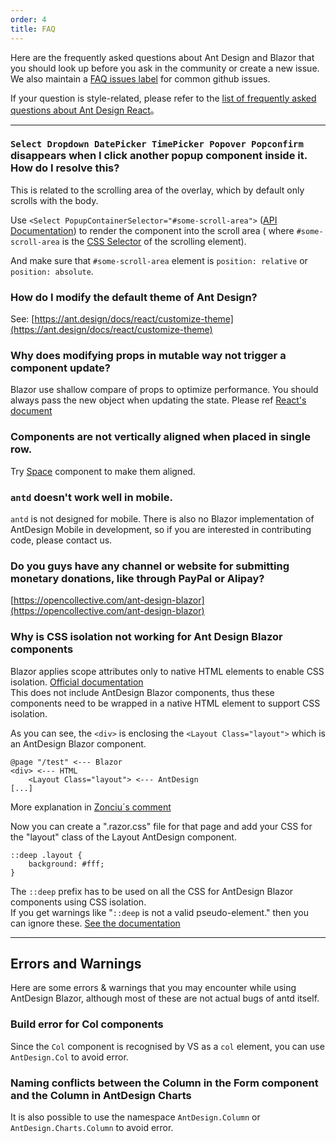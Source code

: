 ```yaml
---
order: 4
title: FAQ
---
```


Here are the frequently asked questions about Ant Design and Blazor that you should look up before you ask in the community or create a new issue. We also maintain a [FAQ issues label](https://github.com/ant-design-blazor/ant-design-blazor/labels/%F0%9F%8C%9F%20Q&A) for common github issues.

If your question is style-related, please refer to the [list of frequently asked questions about Ant Design React](https://ant.design/docs/react/faq-cn)。

---

### `Select Dropdown DatePicker TimePicker Popover Popconfirm` disappears when I click another popup component inside it. How do I resolve this?

This is related to the scrolling area of the overlay, which by default only scrolls with the body.

Use `<Select PopupContainerSelector="#some-scroll-area">` ([API Documentation](https://antblazor.com/zh-CN/components/select#API)) to render the component into the scroll area ( where `#some-scroll-area` is the [CSS Selector](https://developer.mozilla.org/docs/Web/CSS/CSS_Selectors) of the scrolling element).

And make sure that `#some-scroll-area` element is `position: relative` or `position: absolute`.

### How do I modify the default theme of Ant Design?

See: [https://ant.design/docs/react/customize-theme](https://ant.design/docs/react/customize-theme)

### Why does modifying props in mutable way not trigger a component update?

Blazor use shallow compare of props to optimize performance. You should always pass the new object when updating the state. Please ref [React's document](https://docs.microsoft.com/zh-cn/aspnet/core/blazor/components/lifecycle?view=aspnetcore-3.1&WT.mc_id=DT-MVP-5003987#after-parameters-are-set-onparameterssetasync)

### Components are not vertically aligned when placed in single row.

Try [Space](https://antblazor/components/space) component to make them aligned.

### `antd` doesn't work well in mobile.

`antd` is not designed for mobile. There is also no Blazor implementation of AntDesign Mobile in development, so if you are interested in contributing code, please contact us.

### Do you guys have any channel or website for submitting monetary donations, like through PayPal or Alipay?

[https://opencollective.com/ant-design-blazor](https://opencollective.com/ant-design-blazor)

### Why is CSS isolation not working for Ant Design Blazor components

Blazor applies scope attributes only to native HTML elements to enable CSS isolation. [Official documentation](https://docs.microsoft.com/zh-cn/aspnet/core/blazor/components/css-isolation?view=aspnetcore-5.0&WT.mc_id=DT-MVP-5003987#child-component-support)   
This does not include AntDesign Blazor components, thus these components need to be wrapped in a native HTML element to support CSS isolation.

As you can see, the `<div>` is enclosing the `<Layout Class="layout">` which is an AntDesign Blazor component.
```
@page "/test" <--- Blazor
<div> <--- HTML
    <Layout Class="layout"> <--- AntDesign
[...]
```
More explanation in [Zonciu´s comment](https://github.com/ant-design-blazor/ant-design-blazor/issues/732#issuecomment-739125806)

Now you can create a ".razor.css" file for that page and add your CSS for the "layout" class of the Layout AntDesign component.
```
::deep .layout {
    background: #fff;
}
```
The `::deep` prefix has to be used on all the CSS for AntDesign Blazor components using CSS isolation.  
If you get warnings like "`::deep` is not a valid pseudo-element." then you can ignore these. [See the documentation](https://docs.microsoft.com/en-us/aspnet/core/blazor/components/css-isolation?view=aspnetcore-5.0#child-component-support)

---

## Errors and Warnings

Here are some errors & warnings that you may encounter while using AntDesign Blazor, although most of these are not actual bugs of antd itself.

### Build error for Col components

Since the `Col` component is recognised by VS as a `col` element, you can use `AntDesign.Col` to avoid error.

### Naming conflicts between the Column in the Form component and the Column in AntDesign Charts

It is also possible to use the namespace `AntDesign.Column` or `AntDesign.Charts.Column` to avoid error.